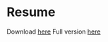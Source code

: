# Resume

Download [here](https://raw.githubusercontent.com/achuie/resume/master/andrew_huie.pdf)
Full version [here](https://raw.githubusercontent.com/achuie/resume/master/andrew_huie_full.pdf)
